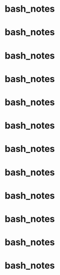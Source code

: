 # bash_notes
# bash_notes
# bash_notes
# bash_notes
# bash_notes
# bash_notes
# bash_notes
# bash_notes
# bash_notes
# bash_notes
# bash_notes
# bash_notes
